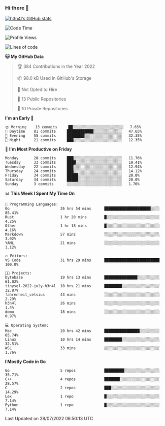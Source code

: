 ### Hi there 👋

[![h3n4l's GitHub stats](https://github-readme-stats.vercel.app/api?username=h3n4l&count_private=true&show_icons=true&theme=radical)](https://github.com/h3n4l/github-readme-stats)

<!--START_SECTION:waka-->
![Code Time](http://img.shields.io/badge/Code%20Time-526%20hrs%2012%20mins-blue)

![Profile Views](http://img.shields.io/badge/Profile%20Views-113-blue)

![Lines of code](https://img.shields.io/badge/From%20Hello%20World%20I%27ve%20Written-39%20Thousand%20lines%20of%20code-blue)

**🐱 My GitHub Data** 

> 🏆 384 Contributions in the Year 2022
 > 
> 📦 98.0 kB Used in GitHub's Storage 
 > 
> 🚫 Not Opted to Hire
 > 
> 📜 13 Public Repositories 
 > 
> 🔑 10 Private Repositories  
 > 
**I'm an Early 🐤** 

```text
🌞 Morning    13 commits     ██░░░░░░░░░░░░░░░░░░░░░░░   7.65% 
🌆 Daytime    81 commits     ████████████░░░░░░░░░░░░░   47.65% 
🌃 Evening    55 commits     ████████░░░░░░░░░░░░░░░░░   32.35% 
🌙 Night      21 commits     ███░░░░░░░░░░░░░░░░░░░░░░   12.35%

```
📅 **I'm Most Productive on Friday** 

```text
Monday       20 commits     ███░░░░░░░░░░░░░░░░░░░░░░   11.76% 
Tuesday      33 commits     ████░░░░░░░░░░░░░░░░░░░░░   19.41% 
Wednesday    22 commits     ███░░░░░░░░░░░░░░░░░░░░░░   12.94% 
Thursday     24 commits     ███░░░░░░░░░░░░░░░░░░░░░░   14.12% 
Friday       34 commits     █████░░░░░░░░░░░░░░░░░░░░   20.0% 
Saturday     34 commits     █████░░░░░░░░░░░░░░░░░░░░   20.0% 
Sunday       3 commits      ░░░░░░░░░░░░░░░░░░░░░░░░░   1.76%

```


📊 **This Week I Spent My Time On** 

```text
💬 Programming Languages: 
Go                       26 hrs 54 mins      █████████████████████░░░░   85.41% 
Rust                     1 hr 20 mins        █░░░░░░░░░░░░░░░░░░░░░░░░   4.25% 
Other                    1 hr 18 mins        █░░░░░░░░░░░░░░░░░░░░░░░░   4.16% 
Markdown                 57 mins             ░░░░░░░░░░░░░░░░░░░░░░░░░   3.02% 
YAML                     21 mins             ░░░░░░░░░░░░░░░░░░░░░░░░░   1.12%

🔥 Editors: 
VS Code                  31 hrs 29 mins      █████████████████████████   100.0%

🐱‍💻 Projects: 
bytebase                 19 hrs 13 mins      ███████████████░░░░░░░░░░   61.02% 
tinysql-2022-july-h3n4l  10 hrs 21 mins      ████████░░░░░░░░░░░░░░░░░   32.87% 
fahrenheit_celsius       43 mins             ░░░░░░░░░░░░░░░░░░░░░░░░░   2.29% 
h3n4l                    26 mins             ░░░░░░░░░░░░░░░░░░░░░░░░░   1.4% 
demo                     18 mins             ░░░░░░░░░░░░░░░░░░░░░░░░░   0.97%

💻 Operating System: 
Mac                      20 hrs 42 mins      ████████████████░░░░░░░░░   65.74% 
Linux                    10 hrs 14 mins      ████████░░░░░░░░░░░░░░░░░   32.51% 
WSL                      33 mins             ░░░░░░░░░░░░░░░░░░░░░░░░░   1.76%

```

**I Mostly Code in Go** 

```text
Go                       5 repos             █████████░░░░░░░░░░░░░░░░   35.71% 
C++                      4 repos             ███████░░░░░░░░░░░░░░░░░░   28.57% 
C                        2 repos             ███░░░░░░░░░░░░░░░░░░░░░░   14.29% 
Lex                      1 repo              █░░░░░░░░░░░░░░░░░░░░░░░░   7.14% 
Python                   1 repo              █░░░░░░░░░░░░░░░░░░░░░░░░   7.14%

```



 Last Updated on 28/07/2022 06:50:13 UTC
<!--END_SECTION:waka-->

